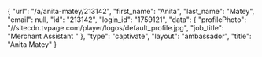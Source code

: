 {
    "url": "\/a\/anita-matey\/213142",
    "first_name": "Anita",
    "last_name": "Matey",
    "email": null,
    "id": "213142",
    "login_id": "1759121",
    "data": {
        "profilePhoto": "\/\/sitecdn.tvpage.com\/player\/logos\/default_profile.jpg",
        "job_title": "Merchant Assistant "
    },
    "type": "captivate",
    "layout": "ambassador",
    "title": "Anita Matey"
}